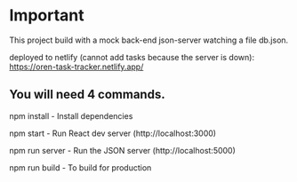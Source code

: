 # Important

This project build with a mock back-end json-server watching a file db.json.

deployed to netlify (cannot add tasks because the server is down): https://oren-task-tracker.netlify.app/

## You will need 4 commands.
npm install - Install dependencies

npm start - Run React dev server (http://localhost:3000)

npm run server - Run the JSON server (http://localhost:5000)

npm run build - To build for production
